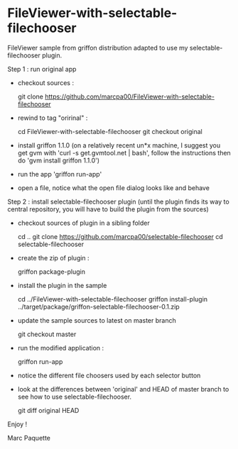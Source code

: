 FileViewer-with-selectable-filechooser
======================================

FileViewer sample from griffon distribution adapted to use my selectable-filechooser plugin.

Step 1 : run original app

* checkout sources :

   git clone https://github.com/marcpa00/FileViewer-with-selectable-filechooser

* rewind to tag "oririnal" :

   cd FileViewer-with-selectable-filechooser
   git checkout original

* install griffon 1.1.0 (on a relatively recent un*x machine, I suggest you get gvm with 'curl -s get.gvmtool.net | bash', follow the instructions then do 'gvm install griffon 1.1.0')
* run the app 'griffon run-app'
* open a file, notice what the open file dialog looks like and behave

Step 2 : install selectable-filechooser plugin (until the plugin finds its way to central repository, you will
         have to build the plugin from the sources)

* checkout sources of plugin in a sibling folder

   cd ..
   git clone https://github.com/marcpa00/selectable-filechooser
   cd selectable-filechooser

* create the zip of plugin :

   griffon package-plugin

* install the plugin in the sample

   cd ../FileViewer-with-selectable-filechooser
   griffon install-plugin ../target/package/griffon-selectable-filechooser-0.1.zip

* update the sample sources to latest on master branch

   git checkout master

* run the modified application :

   griffon run-app

* notice the different file choosers used by each selector button
* look at the differences between 'original' and HEAD of master branch to see how to use selectable-filechooser.

   git diff original HEAD

Enjoy !

Marc Paquette
